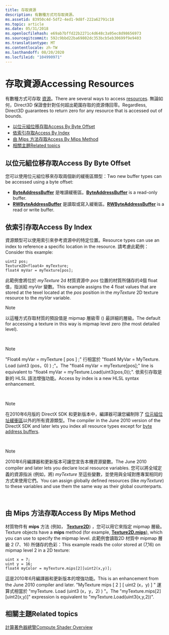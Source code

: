 ```yaml
---
title: 存取資源
description: 有數種方式可存取資源。
ms.assetid: 83950c4d-5df2-4ed1-9d8f-222a62791c18
ms.topic: article
ms.date: 05/31/2018
ms.openlocfilehash: e69ab7bffd22b2271c4d648c3a95ec8d98656973
ms.sourcegitcommit: 592c9bbd22ba69802dc353bcb5eb30699f9e9403
ms.translationtype: MT
ms.contentlocale: zh-TW
ms.lasthandoff: 08/20/2020
ms.locfileid: "104990971"
---
```

# <a name="accessing-resources"></a><span data-ttu-id="4bc38-103">存取資源</span><span class="sxs-lookup"><span data-stu-id="4bc38-103">Accessing Resources</span></span>

<span data-ttu-id="4bc38-104">有數種方式可存取 [資源](overviews-direct3d-11-resources-types.md)。</span><span class="sxs-lookup"><span data-stu-id="4bc38-104">There are several ways to access [resources](overviews-direct3d-11-resources-types.md).</span></span> <span data-ttu-id="4bc38-105">無論如何，Direct3D 保證會針對任何超出範圍存取的資源傳回零。</span><span class="sxs-lookup"><span data-stu-id="4bc38-105">Regardless, Direct3D guarantees to return zero for any resource that is accessed out of bounds.</span></span>

-   [<span data-ttu-id="4bc38-106">以位元組位移存取</span><span class="sxs-lookup"><span data-stu-id="4bc38-106">Access By Byte Offset</span></span>](#access-by-byte-offset)
-   [<span data-ttu-id="4bc38-107">依索引存取</span><span class="sxs-lookup"><span data-stu-id="4bc38-107">Access By Index</span></span>](#access-by-index)
-   [<span data-ttu-id="4bc38-108">由 Mips 方法存取</span><span class="sxs-lookup"><span data-stu-id="4bc38-108">Access By Mips Method</span></span>](#access-by-mips-method)
-   [<span data-ttu-id="4bc38-109">相關主題</span><span class="sxs-lookup"><span data-stu-id="4bc38-109">Related topics</span></span>](#related-topics)

## <a name="access-by-byte-offset"></a><span data-ttu-id="4bc38-110">以位元組位移存取</span><span class="sxs-lookup"><span data-stu-id="4bc38-110">Access By Byte Offset</span></span>

<span data-ttu-id="4bc38-111">您可以使用位元組位移來存取兩個新的緩衝區類型：</span><span class="sxs-lookup"><span data-stu-id="4bc38-111">Two new buffer types can be accessed using a byte offset:</span></span>

-   <span data-ttu-id="4bc38-112">[**ByteAddressBuffer**](/windows/desktop/direct3dhlsl/sm5-object-byteaddressbuffer) 是唯讀緩衝區。</span><span class="sxs-lookup"><span data-stu-id="4bc38-112">[**ByteAddressBuffer**](/windows/desktop/direct3dhlsl/sm5-object-byteaddressbuffer) is a read-only buffer.</span></span>
-   <span data-ttu-id="4bc38-113">[**RWByteAddressBuffer**](/windows/desktop/direct3dhlsl/sm5-object-rwbyteaddressbuffer) 是讀取或寫入緩衝區。</span><span class="sxs-lookup"><span data-stu-id="4bc38-113">[**RWByteAddressBuffer**](/windows/desktop/direct3dhlsl/sm5-object-rwbyteaddressbuffer) is a read or write buffer.</span></span>

## <a name="access-by-index"></a><span data-ttu-id="4bc38-114">依索引存取</span><span class="sxs-lookup"><span data-stu-id="4bc38-114">Access By Index</span></span>

<span data-ttu-id="4bc38-115">資源類型可以使用索引來參考資源中的特定位置。</span><span class="sxs-lookup"><span data-stu-id="4bc38-115">Resource types can use an index to reference a specific location in the resource.</span></span> <span data-ttu-id="4bc38-116">請考慮此範例：</span><span class="sxs-lookup"><span data-stu-id="4bc38-116">Consider this example:</span></span>


```
uint2 pos;
Texture2D<float4> myTexture;
float4 myVar = myTexture[pos];
```



<span data-ttu-id="4bc38-117">此範例會將位於 *myTexture* 2d 材質資源中 *pos* 位置的材質所儲存的4個 float 值，指派給 *myVar* 變數。</span><span class="sxs-lookup"><span data-stu-id="4bc38-117">This example assigns the 4 float values that are stored at the texel located at the *pos* position in the *myTexture* 2D texture resource to the *myVar* variable.</span></span>

> [!Note]  
> <span data-ttu-id="4bc38-118">以這種方式存取材質的預設值是 mipmap 層級零 () 最詳細的層級。</span><span class="sxs-lookup"><span data-stu-id="4bc38-118">The default for accessing a texture in this way is mipmap level zero (the most detailed level).</span></span>

 

> [!Note]  
> <span data-ttu-id="4bc38-119">"Float4 myVar = myTexture \[ pos \] ;" 行相當於 "float4 MyVar = MyTexture. Load (uint3 (pos，0) ) ;"。</span><span class="sxs-lookup"><span data-stu-id="4bc38-119">The "float4 myVar = myTexture\[pos\];" line is equivalent to "float4 myVar = myTexture.Load(uint3(pos,0));".</span></span> <span data-ttu-id="4bc38-120">依索引存取是新的 HLSL 語法增強功能。</span><span class="sxs-lookup"><span data-stu-id="4bc38-120">Access by index is a new HLSL syntax enhancement.</span></span>

 

> [!Note]  
> <span data-ttu-id="4bc38-121">在2010年6月版的 DirectX SDK 和更新版本中，編譯器可讓您編制除了 [位元組位址緩衝區](direct3d-11-advanced-stages-cs-resources.md)以外的所有資源類型。</span><span class="sxs-lookup"><span data-stu-id="4bc38-121">The compiler in the June 2010 version of the DirectX SDK and later lets you index all resource types except for [byte address buffers](direct3d-11-advanced-stages-cs-resources.md).</span></span>

 

> [!Note]  
> <span data-ttu-id="4bc38-122">2010年6月編譯器和更新版本可讓您宣告本機資源變數。</span><span class="sxs-lookup"><span data-stu-id="4bc38-122">The June 2010 compiler and later lets you declare local resource variables.</span></span> <span data-ttu-id="4bc38-123">您可以將全域定義的資源指派 (例如，將) *myTexture* 至這些變數，並使用與全域對應專案相同的方式來使用它們。</span><span class="sxs-lookup"><span data-stu-id="4bc38-123">You can assign globally defined resources (like *myTexture*) to these variables and use them the same way as their global counterparts.</span></span>

 

## <a name="access-by-mips-method"></a><span data-ttu-id="4bc38-124">由 Mips 方法存取</span><span class="sxs-lookup"><span data-stu-id="4bc38-124">Access By Mips Method</span></span>

<span data-ttu-id="4bc38-125">材質物件有 **mips** 方法 (例如， [**Texture2D**](/previous-versions/windows/desktop/legacy/ff471560(v=vs.85))) ，您可以用它來指定 mipmap 層級。</span><span class="sxs-lookup"><span data-stu-id="4bc38-125">Texture objects have a **mips** method (for example, [**Texture2D.mips**](/previous-versions/windows/desktop/legacy/ff471560(v=vs.85))), which you can use to specify the mipmap level.</span></span> <span data-ttu-id="4bc38-126">此範例會讀取2D 材質中 mipmap 層級 2 (7、16) 所儲存的色彩：</span><span class="sxs-lookup"><span data-stu-id="4bc38-126">This example reads the color stored at (7,16) on mipmap level 2 in a 2D texture:</span></span>


```
uint x = 7;
uint y = 16;
float4 myColor = myTexture.mips[2][uint2(x,y)];
```



<span data-ttu-id="4bc38-127">這是2010年6月編譯器和更新版本的增強功能。</span><span class="sxs-lookup"><span data-stu-id="4bc38-127">This is an enhancement from the June 2010 compiler and later.</span></span> <span data-ttu-id="4bc38-128">"MyTexture mips \[ 2 \] \[ uint2 (x，y) \] " 運算式相當於 "myTexture. Load (uint3 (x，y，2) ) "。</span><span class="sxs-lookup"><span data-stu-id="4bc38-128">The "myTexture.mips\[2\]\[uint2(x,y)\]" expression is equivalent to "myTexture.Load(uint3(x,y,2))".</span></span>

## <a name="related-topics"></a><span data-ttu-id="4bc38-129">相關主題</span><span class="sxs-lookup"><span data-stu-id="4bc38-129">Related topics</span></span>

<dl> <dt>

[<span data-ttu-id="4bc38-130">計算著色器總覽</span><span class="sxs-lookup"><span data-stu-id="4bc38-130">Compute Shader Overview</span></span>](direct3d-11-advanced-stages-compute-shader.md)
</dt> </dl>

 

 